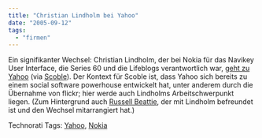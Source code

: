 ```yaml
---
title: "Christian Lindholm bei Yahoo"
date: "2005-09-12"
tags: 
  - "firmen"
---
```


Ein signifikanter Wechsel: Christian Lindholm, der bei Nokia für das Navikey User Interface, die Series 60 und die Lifeblogs verantwortlich war, [geht zu Yahoo](http://www.christianlindholm.com/christianlindholm/2005/09/i_have_seen_my_.html) (via [Scoble](http://radio.weblogs.com/0001011/2005/09/07.html#a11049)). Der Kontext für Scoble ist, dass Yahoo sich bereits zu einem social software powerhouse entwickelt hat, unter anderem durch die Übernahme von flickr; hier werde auch Lindholms Arbeitschwerpunkt liegen. (Zum Hintergrund auch [Russell Beattie](http://www.russellbeattie.com/notebook/1008611.html), der mit Lindholm befreundet ist und den Wechsel mitarrangiert hat.)

Technorati Tags: [Yahoo](http://www.technorati.com/tag/Yahoo), [Nokia](http://www.technorati.com/tag/Nokia)
